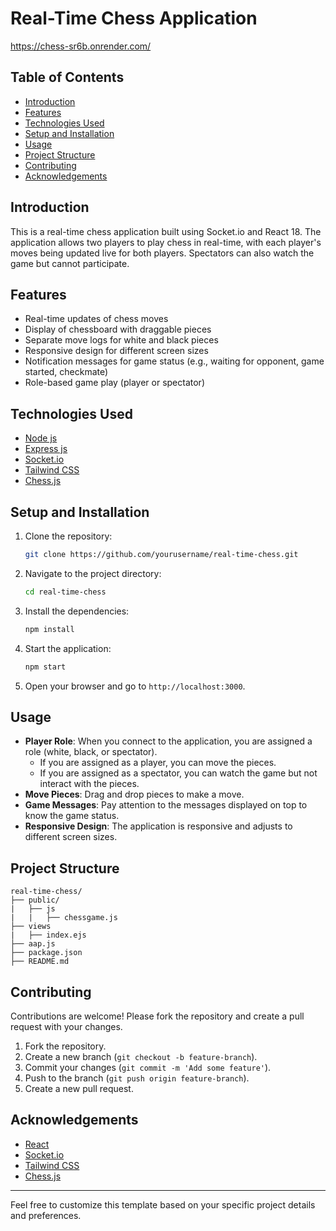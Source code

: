 # Real-Time Chess Application
https://chess-sr6b.onrender.com/
## Table of Contents

- [Introduction](#introduction)
- [Features](#features)
- [Technologies Used](#technologies-used)
- [Setup and Installation](#setup-and-installation)
- [Usage](#usage)
- [Project Structure](#project-structure)
- [Contributing](#contributing)
- [Acknowledgements](#acknowledgements)

## Introduction

This is a real-time chess application built using Socket.io and React 18. The application allows two players to play chess in real-time, with each player's moves being updated live for both players. Spectators can also watch the game but cannot participate.

## Features

- Real-time updates of chess moves
- Display of chessboard with draggable pieces
- Separate move logs for white and black pieces
- Responsive design for different screen sizes
- Notification messages for game status (e.g., waiting for opponent, game started, checkmate)
- Role-based game play (player or spectator)

## Technologies Used

- [Node js](https://reactjs.org/](https://nodejs.org/docs/latest/api/))
- [Express js](https://expressjs.com/)
- [Socket.io](https://socket.io/)
- [Tailwind CSS](https://tailwindcss.com/)
- [Chess.js](https://github.com/jhlywa/chess.js)

## Setup and Installation

1. Clone the repository:
    ```bash
    git clone https://github.com/yourusername/real-time-chess.git
    ```
2. Navigate to the project directory:
    ```bash
    cd real-time-chess
    ```
3. Install the dependencies:
    ```bash
    npm install
    ```
4. Start the application:
    ```bash
    npm start
    ```
5. Open your browser and go to `http://localhost:3000`.

## Usage

- **Player Role**: When you connect to the application, you are assigned a role (white, black, or spectator).
  - If you are assigned as a player, you can move the pieces.
  - If you are assigned as a spectator, you can watch the game but not interact with the pieces.
- **Move Pieces**: Drag and drop pieces to make a move.
- **Game Messages**: Pay attention to the messages displayed on top to know the game status.
- **Responsive Design**: The application is responsive and adjusts to different screen sizes.

## Project Structure

```plaintext
real-time-chess/
├── public/
|   ├── js
|   |   ├── chessgame.js
├── views
|   ├── index.ejs
├── aap.js
├── package.json
├── README.md
```

## Contributing

Contributions are welcome! Please fork the repository and create a pull request with your changes.

1. Fork the repository.
2. Create a new branch (`git checkout -b feature-branch`).
3. Commit your changes (`git commit -m 'Add some feature'`).
4. Push to the branch (`git push origin feature-branch`).
5. Create a new pull request.

## Acknowledgements

- [React](https://reactjs.org/)
- [Socket.io](https://socket.io/)
- [Tailwind CSS](https://tailwindcss.com/)
- [Chess.js](https://github.com/jhlywa/chess.js)

---

Feel free to customize this template based on your specific project details and preferences.
